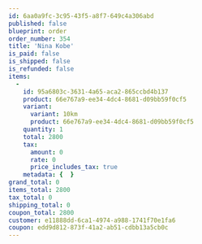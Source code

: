 ```yaml
---
id: 6aa0a9fc-3c95-43f5-a8f7-649c4a306abd
published: false
blueprint: order
order_number: 354
title: 'Nina Kobe'
is_paid: false
is_shipped: false
is_refunded: false
items:
  -
    id: 95a6803c-3631-4a65-aca2-865ccbd4b137
    product: 66e767a9-ee34-4dc4-8681-d09bb59f0cf5
    variant:
      variant: 10km
      product: 66e767a9-ee34-4dc4-8681-d09bb59f0cf5
    quantity: 1
    total: 2800
    tax:
      amount: 0
      rate: 0
      price_includes_tax: true
    metadata: {  }
grand_total: 0
items_total: 2800
tax_total: 0
shipping_total: 0
coupon_total: 2800
customer: e11888dd-6ca1-4974-a988-1741f70e1fa6
coupon: edd9d812-873f-41a2-ab51-cdbb13a5cb0c
---
```

